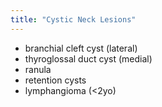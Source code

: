 ```yaml
---
title: "Cystic Neck Lesions"
---
```

- branchial cleft cyst (lateral)
- thyroglossal duct cyst (medial)
- ranula
- retention cysts
- lymphangioma (&lt;2yo)

